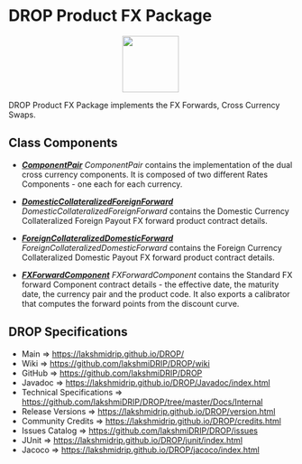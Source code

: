 # DROP Product FX Package

<p align="center"><img src="https://github.com/lakshmiDRIP/DROP/blob/master/DRIP_Logo.gif?raw=true" width="100"></p>

DROP Product FX Package implements the FX Forwards, Cross Currency Swaps.


## Class Components

 * [***ComponentPair***](https://github.com/lakshmiDRIP/DROP/tree/master/src/main/java/org/drip/product/fx/ComponentPair.java)
 <i>ComponentPair</i> contains the implementation of the dual cross currency components. It is composed of
 two different Rates Components - one each for each currency.

 * [***DomesticCollateralizedForeignForward***](https://github.com/lakshmiDRIP/DROP/tree/master/src/main/java/org/drip/product/fx/DomesticCollateralizedForeignForward.java)
 <i>DomesticCollateralizedForeignForward</i> contains the Domestic Currency Collateralized Foreign Payout FX
 forward product contract details.

 * [***ForeignCollateralizedDomesticForward***](https://github.com/lakshmiDRIP/DROP/tree/master/src/main/java/org/drip/product/fx/ForeignCollateralizedDomesticForward.java)
 <i>ForeignCollateralizedDomesticForward</i> contains the Foreign Currency Collateralized Domestic Payout FX
 forward product contract details.

 * [***FXForwardComponent***](https://github.com/lakshmiDRIP/DROP/tree/master/src/main/java/org/drip/product/fx/FXForwardComponent.java)
 <i>FXForwardComponent</i> contains the Standard FX forward Component contract details - the effective date,
 the maturity date, the currency pair and the product code. It also exports a calibrator that computes the
 forward points from the discount curve.


## DROP Specifications

 * Main                     => https://lakshmidrip.github.io/DROP/
 * Wiki                     => https://github.com/lakshmiDRIP/DROP/wiki
 * GitHub                   => https://github.com/lakshmiDRIP/DROP
 * Javadoc                  => https://lakshmidrip.github.io/DROP/Javadoc/index.html
 * Technical Specifications => https://github.com/lakshmiDRIP/DROP/tree/master/Docs/Internal
 * Release Versions         => https://lakshmidrip.github.io/DROP/version.html
 * Community Credits        => https://lakshmidrip.github.io/DROP/credits.html
 * Issues Catalog           => https://github.com/lakshmiDRIP/DROP/issues
 * JUnit                    => https://lakshmidrip.github.io/DROP/junit/index.html
 * Jacoco                   => https://lakshmidrip.github.io/DROP/jacoco/index.html
